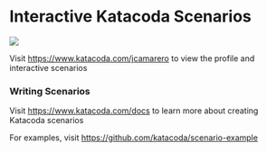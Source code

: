 # Interactive Katacoda Scenarios

[![](http://shields.katacoda.com/katacoda/jcamarero/count.svg)](https://www.katacoda.com/jcamarero "Get your profile on Katacoda.com")

Visit https://www.katacoda.com/jcamarero to view the profile and interactive scenarios

### Writing Scenarios
Visit https://www.katacoda.com/docs to learn more about creating Katacoda scenarios

For examples, visit https://github.com/katacoda/scenario-example
